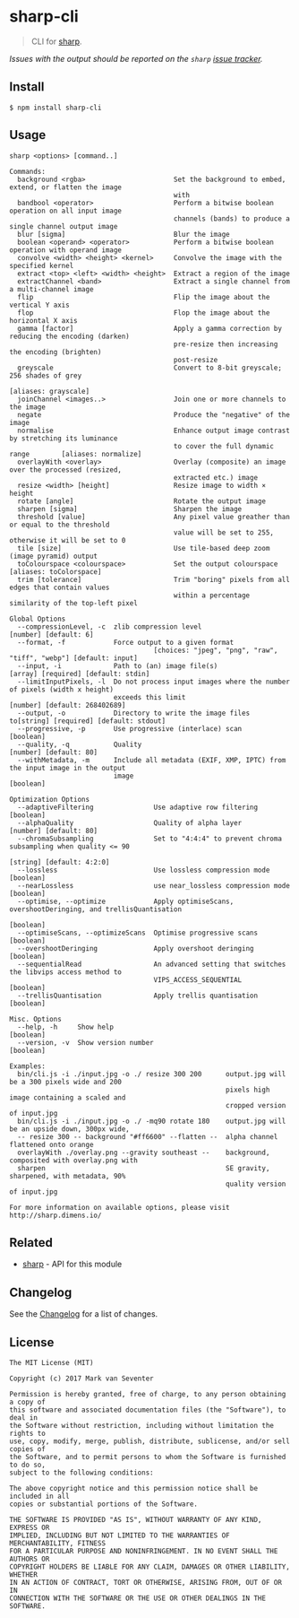 # sharp-cli
> CLI for [sharp](https://www.npmjs.com/package/sharp).

*Issues with the output should be reported on the `sharp` [issue tracker](https://github.com/lovell/sharp/issues).*

## Install
`$ npm install sharp-cli`

## Usage
```
sharp <options> [command..]

Commands:
  background <rgba>                      Set the background to embed, extend, or flatten the image
                                         with
  bandbool <operator>                    Perform a bitwise boolean operation on all input image
                                         channels (bands) to produce a single channel output image
  blur [sigma]                           Blur the image
  boolean <operand> <operator>           Perform a bitwise boolean operation with operand image
  convolve <width> <height> <kernel>     Convolve the image with the specified kernel
  extract <top> <left> <width> <height>  Extract a region of the image
  extractChannel <band>                  Extract a single channel from a multi-channel image
  flip                                   Flip the image about the vertical Y axis
  flop                                   Flop the image about the horizontal X axis
  gamma [factor]                         Apply a gamma correction by reducing the encoding (darken)
                                         pre-resize then increasing the encoding (brighten)
                                         post-resize
  greyscale                              Convert to 8-bit greyscale; 256 shades of grey
                                                                                [aliases: grayscale]
  joinChannel <images..>                 Join one or more channels to the image
  negate                                 Produce the "negative" of the image
  normalise                              Enhance output image contrast by stretching its luminance
                                         to cover the full dynamic range        [aliases: normalize]
  overlayWith <overlay>                  Overlay (composite) an image over the processed (resized,
                                         extracted etc.) image
  resize <width> [height]                Resize image to width × height
  rotate [angle]                         Rotate the output image
  sharpen [sigma]                        Sharpen the image
  threshold [value]                      Any pixel value greather than or equal to the threshold
                                         value will be set to 255, otherwise it will be set to 0
  tile [size]                            Use tile-based deep zoom (image pyramid) output
  toColourspace <colourspace>            Set the output colourspace          [aliases: toColorspace]
  trim [tolerance]                       Trim "boring" pixels from all edges that contain values
                                         within a percentage similarity of the top-left pixel

Global Options
  --compressionLevel, -c  zlib compression level                               [number] [default: 6]
  --format, -f            Force output to a given format
                                    [choices: "jpeg", "png", "raw", "tiff", "webp"] [default: input]
  --input, -i             Path to (an) image file(s)             [array] [required] [default: stdin]
  --limitInputPixels, -l  Do not process input images where the number of pixels (width x height)
                          exceeds this limit                           [number] [default: 268402689]
  --output, -o            Directory to write the image files to[string] [required] [default: stdout]
  --progressive, -p       Use progressive (interlace) scan                                 [boolean]
  --quality, -q           Quality                                             [number] [default: 80]
  --withMetadata, -m      Include all metadata (EXIF, XMP, IPTC) from the input image in the output
                          image                                                            [boolean]

Optimization Options
  --adaptiveFiltering               Use adaptive row filtering                             [boolean]
  --alphaQuality                    Quality of alpha layer                    [number] [default: 80]
  --chromaSubsampling               Set to "4:4:4" to prevent chroma subsampling when quality <= 90
                                                                           [string] [default: 4:2:0]
  --lossless                        Use lossless compression mode                          [boolean]
  --nearLossless                    use near_lossless compression mode                     [boolean]
  --optimise, --optimize            Apply optimiseScans, overshootDeringing, and trellisQuantisation
                                                                                           [boolean]
  --optimiseScans, --optimizeScans  Optimise progressive scans                             [boolean]
  --overshootDeringing              Apply overshoot deringing                              [boolean]
  --sequentialRead                  An advanced setting that switches the libvips access method to
                                    VIPS_ACCESS_SEQUENTIAL                                 [boolean]
  --trellisQuantisation             Apply trellis quantisation                             [boolean]

Misc. Options
  --help, -h     Show help                                                                 [boolean]
  --version, -v  Show version number                                                       [boolean]

Examples:
  bin/cli.js -i ./input.jpg -o ./ resize 300 200      output.jpg will be a 300 pixels wide and 200
                                                      pixels high image containing a scaled and
                                                      cropped version of input.jpg
  bin/cli.js -i ./input.jpg -o ./ -mq90 rotate 180    output.jpg will be an upside down, 300px wide,
  -- resize 300 -- background "#ff6600" --flatten --  alpha channel flattened onto orange
  overlayWith ./overlay.png --gravity southeast --    background, composited with overlay.png with
  sharpen                                             SE gravity, sharpened, with metadata, 90%
                                                      quality version of input.jpg

For more information on available options, please visit http://sharp.dimens.io/
```

## Related
* [sharp](http://sharp.dimens.io/) - API for this module

## Changelog
See the [Changelog](./CHANGELOG.md) for a list of changes.

## License
    The MIT License (MIT)

    Copyright (c) 2017 Mark van Seventer

    Permission is hereby granted, free of charge, to any person obtaining a copy of
    this software and associated documentation files (the "Software"), to deal in
    the Software without restriction, including without limitation the rights to
    use, copy, modify, merge, publish, distribute, sublicense, and/or sell copies of
    the Software, and to permit persons to whom the Software is furnished to do so,
    subject to the following conditions:

    The above copyright notice and this permission notice shall be included in all
    copies or substantial portions of the Software.

    THE SOFTWARE IS PROVIDED "AS IS", WITHOUT WARRANTY OF ANY KIND, EXPRESS OR
    IMPLIED, INCLUDING BUT NOT LIMITED TO THE WARRANTIES OF MERCHANTABILITY, FITNESS
    FOR A PARTICULAR PURPOSE AND NONINFRINGEMENT. IN NO EVENT SHALL THE AUTHORS OR
    COPYRIGHT HOLDERS BE LIABLE FOR ANY CLAIM, DAMAGES OR OTHER LIABILITY, WHETHER
    IN AN ACTION OF CONTRACT, TORT OR OTHERWISE, ARISING FROM, OUT OF OR IN
    CONNECTION WITH THE SOFTWARE OR THE USE OR OTHER DEALINGS IN THE SOFTWARE.